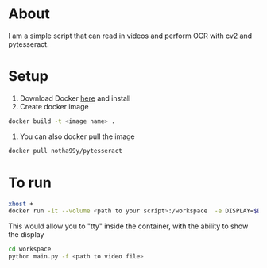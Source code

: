 # About
I am a simple script that can read in videos and perform OCR with cv2 and pytesseract.

# Setup
1. Download Docker [here](https://www.docker.com/get-started) and install
1. Create docker image
```bash
docker build -t <image name> .
```
1. You can also docker pull the image
```bash
docker pull notha99y/pytesseract
```

# To run
```bash
xhost +
docker run -it --volume <path to your script>:/workspace  -e DISPLAY=$DISPLAY -v /tmp/.X11-unix:/tmp/.X11-unix <image name>
```
This would allow you to "tty" inside the container, with the ability to show the display
```bash
cd workspace
python main.py -f <path to video file>
```